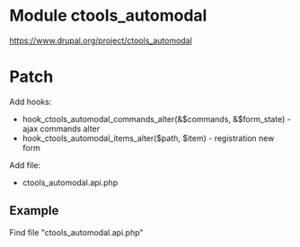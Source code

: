 # Module ctools_automodal
https://www.drupal.org/project/ctools_automodal

# Patch

Add hooks:

- hook_ctools_automodal_commands_alter(&$commands, &$form_state) - ajax commands alter
- hook_ctools_automodal_items_alter($path, $item) - registration new form

Add file:

- ctools_automodal.api.php

## Example
Find file "ctools_automodal.api.php"
